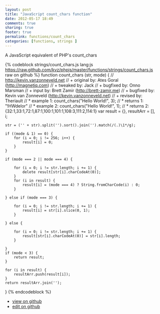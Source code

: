 ```yaml
---
layout: post
title: "JavaScript count_chars function"
date: 2012-05-17 18:49
comments: true
sharing: true
footer: true
permalink: functions/count_chars
categories: [functions, strings ]
---
```

A JavaScript equivalent of PHP's count_chars
<!-- more -->
{% codeblock strings/count_chars.js lang:js https://raw.github.com/kvz/phpjs/master/functions/strings/count_chars.js raw on github %}
function count_chars (str, mode) {
    // http://kevin.vanzonneveld.net
    // +   original by: Ates Goral (http://magnetiq.com)
    // +    tweaked by: Jack
    // +   bugfixed by: Onno Marsman
    // +      input by: Brett Zamir (http://brett-zamir.me)
    // +   bugfixed by: Kevin van Zonneveld (http://kevin.vanzonneveld.net)
    // +    revised by: Theriault
    // *     example 1: count_chars("Hello World!", 3);
    // *     returns 1: "!HWdelor"
    // *     example 2: count_chars("Hello World!", 1);
    // *     returns 2: {32:1,33:1,72:1,87:1,100:1,101:1,108:3,111:2,114:1}
    var result = {},
        resultArr = [],
        i;

    str = ('' + str).split('').sort().join('').match(/(.)\1*/g);

    if ((mode & 1) == 0) {
        for (i = 0; i != 256; i++) {
            result[i] = 0;
        }
    }

    if (mode === 2 || mode === 4) {

        for (i = 0; i != str.length; i += 1) {
            delete result[str[i].charCodeAt(0)];
        }
        for (i in result) {
            result[i] = (mode === 4) ? String.fromCharCode(i) : 0;
        }

    } else if (mode === 3) {

        for (i = 0; i != str.length; i += 1) {
            result[i] = str[i].slice(0, 1);
        }

    } else {

        for (i = 0; i != str.length; i += 1) {
            result[str[i].charCodeAt(0)] = str[i].length;
        }

    }
    if (mode < 3) {
        return result;
    }

    for (i in result) {
        resultArr.push(result[i]);
    }
    return resultArr.join('');
}
{% endcodeblock %}
<ul>
 <li><a href="https://github.com/kvz/phpjs/blob/master/functions/strings/count_chars.js">view on github</a></li>
 <li><a href="https://github.com/kvz/phpjs/edit/master/functions/strings/count_chars.js">edit on github</a></li>
</ul>
